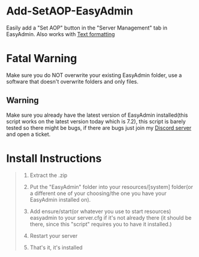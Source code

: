 # Add-SetAOP-EasyAdmin
Easily add a "Set AOP" button in the "Server Management" tab in EasyAdmin. Also works with [Text formatting](https://docs.fivem.net/docs/game-references/text-formatting/)

# Fatal Warning
Make sure you do NOT overwrite your existing EasyAdmin folder, use a software that doesn't overwrite folders and only files.

## Warning
Make sure you already have the latest version of EasyAdmin installed(this script works on the latest version today which is 7.2), this script is barely tested so there might be bugs, if there are bugs just join my [Discord server](https://discord.gg/eJfgfFtZ2r) and open a ticket.

# Install Instructions
>1. Extract the .zip
>
>2. Put the "EasyAdmin" folder into your resources/[system] folder(or a different one of your choosing/the one you have your EasyAdmin installed on).
>
>3. Add ensure/start(or whatever you use to start resources) easyadmin to your server.cfg if it's not already there (it should be there, since this "script" requires you to have it installed.)
>
>4. Restart your server
>
>5. That's it, it's installed
